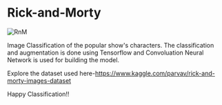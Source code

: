 # Rick-and-Morty

![RnM](https://user-images.githubusercontent.com/78965701/125070051-35312080-e0d5-11eb-8aec-7b3ad57c525e.jpg)


Image Classification of the popular show's characters.
The classification and augmentation is done using Tensorflow and Convoluation Neural Network is used for building the model.

Explore the dataset used here-https://www.kaggle.com/parvav/rick-and-morty-images-dataset


Happy Classification!!
